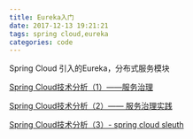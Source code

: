 ```yaml
---
title: Eureka入门
date: 2017-12-13 19:21:21
tags: spring cloud,eureka
categories: code
---
```




Spring Cloud 引入的Eureka，分布式服务模块

[Spring Cloud技术分析（1）——服务治理](http://tech.lede.com/2017/03/15/rd/server/SpringCloud1/)

[Spring Cloud技术分析（2）—— 服务治理实践](http://tech.lede.com/2017/03/29/rd/server/SpringCloud1C/)

[Spring Cloud技术分析（3）- spring cloud sleuth](http://tech.lede.com/2017/04/19/rd/server/SpringCloudSleuth/)



